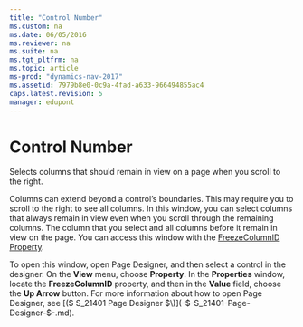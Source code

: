 ```yaml
---
title: "Control Number"
ms.custom: na
ms.date: 06/05/2016
ms.reviewer: na
ms.suite: na
ms.tgt_pltfrm: na
ms.topic: article
ms-prod: "dynamics-nav-2017"
ms.assetid: 7979b8e0-0c9a-4fad-a633-966494855ac4
caps.latest.revision: 5
manager: edupont
---
```

# Control Number
Selects columns that should remain in view on a page when you scroll to the right.  

 Columns can extend beyond a control’s boundaries. This may require you to scroll to the right to see all columns. In this window, you can select columns that always remain in view even when you scroll through the remaining columns. The column that you select and all columns before it remain in view on the page. You can access this window with the [FreezeColumnID Property](../FreezeColumnID-Property.md).  

 To open this window, open Page Designer, and then select a control in the designer. On the **View** menu, choose **Property**. In the **Properties** window, locate the **FreezeColumnID** property, and then in the **Value** field, choose the **Up Arrow** button. For more information about how to open Page Designer, see [\($ S\_21401 Page Designer $\)](-$-S_21401-Page-Designer-$-.md).
